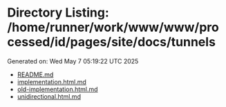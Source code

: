 # Directory Listing: /home/runner/work/www/www/processed/id/pages/site/docs/tunnels
Generated on: Wed May  7 05:19:22 UTC 2025

- [README.md](README.md)
- [implementation.html.md](implementation.html.md)
- [old-implementation.html.md](old-implementation.html.md)
- [unidirectional.html.md](unidirectional.html.md)
